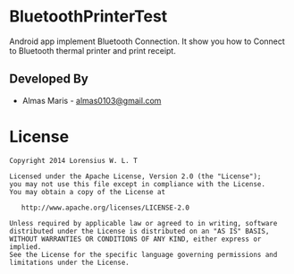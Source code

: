 
BluetoothPrinterTest
==============

Android app implement Bluetooth Connection. It show you how to Connect to Bluetooth thermal printer and print receipt.



## Developed By

* Almas Maris - <almas0103@gmail.com>



License
=======

    Copyright 2014 Lorensius W. L. T

    Licensed under the Apache License, Version 2.0 (the "License");
    you may not use this file except in compliance with the License.
    You may obtain a copy of the License at

       http://www.apache.org/licenses/LICENSE-2.0

    Unless required by applicable law or agreed to in writing, software
    distributed under the License is distributed on an "AS IS" BASIS,
    WITHOUT WARRANTIES OR CONDITIONS OF ANY KIND, either express or implied.
    See the License for the specific language governing permissions and
    limitations under the License.
